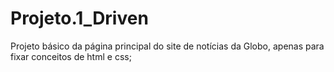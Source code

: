 # Projeto.1_Driven
Projeto básico da página principal do site de notícias da Globo, apenas para fixar conceitos de html e css;
